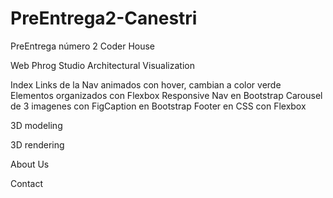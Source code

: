 # PreEntrega2-Canestri
PreEntrega número 2 Coder House

Web Phrog Studio Architectural Visualization

Index
Links de la Nav animados con hover, cambian a color verde
Elementos organizados con Flexbox
Responsive Nav en Bootstrap
Carousel de 3 imagenes con FigCaption en Bootstrap
Footer en CSS con Flexbox

3D modeling

3D rendering

About Us

Contact
